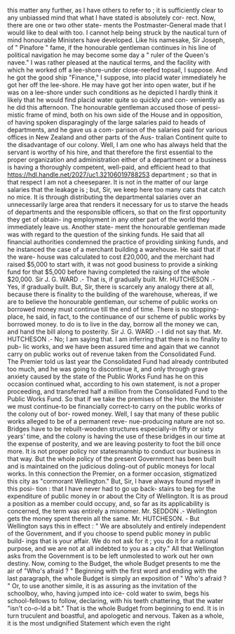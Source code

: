 this matter any further, as I have others to refer to ; it is sufficiently clear to any unbiassed mind that what I have stated is absolutely cor- rect. Now, there are one or two other state- ments the Postmaster-General made that I would like to deal with too. I cannot help being struck by the nautical turn of mind honourable Ministers have developed. Like his namesake, Sir Joseph, of " Pinafore " fame, if the honourable gentleman continues in his line of political navigation he may become some day a " ruler of the Queen's navee." I was rather pleased at the nautical terms, and the facility with which he worked off a lee-shore-under close-reefed topsail, I suppose. And he got the good ship "Finance," I suppose, into placid water immediately he got her off the lee-shore. He may have got her into open water, but if he was on a lee-shore under such conditions as he depicted I hardly think it likely that he would find placid water quite so quickly and con- veniently as he did this afternoon. The honourable gentleman accused those of pessi- mistic frame of mind, both on his own side of the House and in opposition, of having spoken disparagingly of the large salaries paid to heads of departments, and he gave us a com- parison of the salaries paid for various offices in New Zealand and other parts of the Aus- tralian Continent quite to the disadvantage of our colony. Well, I am one who has always held that the servant is worthy of his hire, and that therefore the first essential to the proper organization and administration either of a department or a business is having a thoroughly competent, well-paid, and efficient head to that https://hdl.handle.net/2027/uc1.32106019788253 department ; so that in that respect I am not a cheeseparer. It is not in the matter of our large salaries that the leakage is ; but, Sir, we keep here too many cats that catch no mice. It is through distributing the departmental salaries over an unnecessarily large area that renders it necessary for us to starve the heads of departments and the responsible officers, so that on the first opportunity they get of obtain- ing employment in any other part of the world they immediately leave us. Another state- ment the honourable gentleman made was with regard to the question of the sinking funds. He said that all financial authorities condemned the practice of providing sinking funds, and he instanced the case of a merchant building a warehouse. He said that if the ware- house was calculated to cost £20,000, and the merchant had raised $5,000 to start with, it was not good business to provide a sinking fund for that $5,000 before having completed the raising of the whole $20,000. Sir J. G. WARD .- That is, if gradually built. Mr. HUTCHESON .- Yes, if gradually built. But, Sir, there is scarcely any analogy there at all, because there is finality to the building of the warehouse, whereas, if we are to believe the honourable gentleman, our scheme of public works on borrowed money must continue till the end of time. There is no stopping-place, he said, in fact, to the continuance of our scheme of public works by borrowed money. to do is to live in the day, borrow all the money we can, and hand the bill along to posterity. Sir J. G. WARD .- I did not say that. Mr. HUTCHESON .- No; I am saying that. I am inferring that there is no finality to pub- lic works, and we have been assured time and again that we cannot carry on public works out of revenue taken from the Consolidated Fund. The Premier told us last year the Consolidated Fund had already contributed too much, and he was going to discontinue it, and only through grave anxiety caused by the state of the Public Works Fund has he on this occasion continued what, according to his own statement, is not a proper proceeding, and transferred half a million from the Consolidated Fund to the Public Works Fund. So that if we take the premises of the Hon. the Minister we must continue-to be financially correct-to carry on the public works of the colony out of bor- rowed money. Well, I say that many of these public works alleged to be of a permanent reve- nue-producing nature are not so. Bridges have to be rebuilt-wooden structures especially-in fifty or sixty years' time, and the colony is having the use of these bridges in our time at the expense of posterity, and we are leaving posterity to foot the bill once more. It is not proper policy nor statesmanship to conduct our business in that way. But the whole policy of the present Government has been built and is maintained on the judicious doling-out of public moneys for local works. In this connection the Premier, on a former occasion, stigmatized this city as "cormorant Wellington." But, Sir, I have always found myself in this posi- tion : that I have never had to go up back- stairs to beg for the expenditure of public money in or about the City of Wellington. It is as proud a position as a member could occupy, and, so far as its applicability is concerned, the term was entirely a misnomer. Mr. SEDDON .- Wellington gets the money spent therein all the same. Mr. HUTCHESON. - But Wellington says this in effect : " We are absolutely and entirely independent of the Government, and if you choose to spend public money in public build- ings that is your affair. We do not ask for it ; you do it for a national purpose, and we are not at all indebted to you as a city." All that Wellington asks from the Government is to be left unmolested to work out her own destiny. Now, coming to the Budget, the whole Budget presents to me the air of "Who's afraid ? " Beginning with the first word and ending with the last paragraph, the whole Budget is simply an exposition of " Who's afraid ? " Or, to use another simile, it is as assuring as the invitation of the schoolboy, who, having jumped into ice- cold water to swim, begs his school-fellows to follow, declaring, with his teeth chattering, that the water "isn't co-o-ld a bit." That is the whole Budget from beginning to end. It is in turn truculent and boastful, and apologetic and nervous. Taken as a whole, it is the most undignified Statement which even the right 
